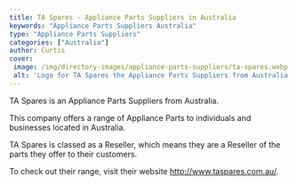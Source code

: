 ```yaml
---
title: TA Spares - Appliance Parts Suppliers in Australia
keywords: "Appliance Parts Suppliers Australia"
type: "Appliance Parts Suppliers"
categories: ["Australia"]
author: Curtis
cover: 
 image: /img/directory-images/appliance-parts-suppliers/ta-spares.webp
 alt: 'Logo for TA Spares the Appliance Parts Suppliers from Australia'
---
```


TA Spares is an Appliance Parts Suppliers from Australia.

This company offers a range of Appliance Parts to individuals and businesses located in Australia.

TA Spares is classed as a Reseller, which means they are a Reseller of the parts they offer to their customers.

To check out their range, visit their website http://www.taspares.com.au/.
